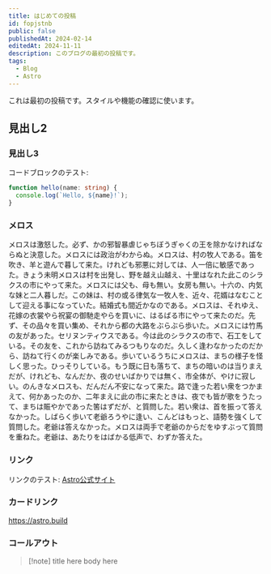 ```yaml
---
title: はじめての投稿
id: fopjstnb
public: false
publishedAt: 2024-02-14
editedAt: 2024-11-11
description: このブログの最初の投稿です。
tags:
  - Blog
  - Astro
---
```

 
これは最初の投稿です。スタイルや機能の確認に使います。

## 見出し2

### 見出し3

コードブロックのテスト:

```typescript title="test.ts"
function hello(name: string) {
  console.log(`Hello, ${name}!`);
}
```

### メロス
メロスは激怒した。必ず、かの邪智暴虐じゃちぼうぎゃくの王を除かなければならぬと決意した。メロスには政治がわからぬ。メロスは、村の牧人である。笛を吹き、羊と遊んで暮して来た。けれども邪悪に対しては、人一倍に敏感であった。きょう未明メロスは村を出発し、野を越え山越え、十里はなれた此このシラクスの市にやって来た。メロスには父も、母も無い。女房も無い。十六の、内気な妹と二人暮しだ。この妹は、村の或る律気な一牧人を、近々、花婿はなむことして迎える事になっていた。結婚式も間近かなのである。メロスは、それゆえ、花嫁の衣裳やら祝宴の御馳走やらを買いに、はるばる市にやって来たのだ。先ず、その品々を買い集め、それから都の大路をぶらぶら歩いた。メロスには竹馬の友があった。セリヌンティウスである。今は此のシラクスの市で、石工をしている。その友を、これから訪ねてみるつもりなのだ。久しく逢わなかったのだから、訪ねて行くのが楽しみである。歩いているうちにメロスは、まちの様子を怪しく思った。ひっそりしている。もう既に日も落ちて、まちの暗いのは当りまえだが、けれども、なんだか、夜のせいばかりでは無く、市全体が、やけに寂しい。のんきなメロスも、だんだん不安になって来た。路で逢った若い衆をつかまえて、何かあったのか、二年まえに此の市に来たときは、夜でも皆が歌をうたって、まちは賑やかであった筈はずだが、と質問した。若い衆は、首を振って答えなかった。しばらく歩いて老爺ろうやに逢い、こんどはもっと、語勢を強くして質問した。老爺は答えなかった。メロスは両手で老爺のからだをゆすぶって質問を重ねた。老爺は、あたりをはばかる低声で、わずか答えた。

### リンク
リンクのテスト: [Astro公式サイト](https://astro.build)
### カードリンク
https://astro.build

### コールアウト

> [!note] title here
> body here

